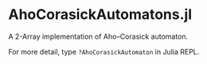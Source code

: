 # AhoCorasickAutomatons.jl
A 2-Array implementation of Aho–Corasick automaton.

For more detail, type `?AhoCorasickAutomaton` in Julia REPL.
